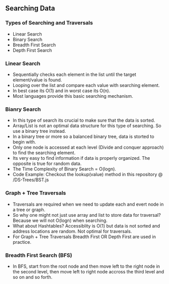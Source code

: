 ## Searching Data

### Types of Searching and Traversals

- Linear Search
- Binary Search
- Breadth First Search
- Depth First Search

### Linear Search

- Sequentially checks each element in the list until the target element/value is found.
- Looping over the list and compare each value with searching element.
- In best case its O(1) and in worst case its O(n).
- Most languages provide this basic searching mechanism.

### Bianry Search

- In this type of search its crucial to make sure that the data is sorted.
- Array/List is not an optimal data structure for this type of searching. So use a binary tree instead.
- In a binary tree or more so a balanced binary tree, data is storted to begin with.
- Only one node is accessed at each level (Divide and conquer approach) to find the searching element.
- Its very easy to find information if data is properly organized. The opposite is true for random data.
- The Time Complexity of Binary Search = O(logn).
- Code Example: Checkout the lookup(value) method in this repository @ /DS-Trees/BST.js

### Graph + Tree Traversals

- Traversals are required when we need to update each and evert node in a tree or graph.
- So why one might not just use array and list to store data for traversal? Because we will not O(logn) when searching.
- What about Hashtables? Accessiblity is O(1) but data is not sorted and address locations are random. Not optimal for traversals.
- For Graph + Tree Traversals Breadth First OR Depth First are used in practice. 

### Breadth First Search (BFS)

- In BFS, start from the root node and then move left to the right node in the second level, then move left to right node accross the third level and so on and so forth. 

